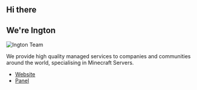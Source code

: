 ## Hi there 
## We're Ington
![Ington Team](https://cdn.capollomedia.com/ington/ingtonteam_may2022.png)

We provide high quality managed services to companies and communities around the world, specialising in Minecraft Servers.

* [Website](https://ington.net)
* [Panel](https://panel.ingtoncorp.com)
